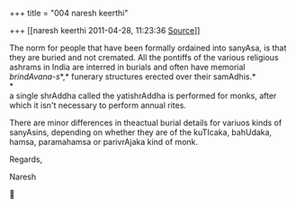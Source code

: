 +++
title = "004 naresh keerthi"

+++
[[naresh keerthi	2011-04-28, 11:23:36 [Source](https://groups.google.com/g/samskrita/c/5pCSTggw4Nc)]]



The norm for people that have been formally ordained into sanyAsa, is that they are buried and not cremated. All the pontiffs of the various religious ashrams in India are interred in burials and often have memorial *brindAvana-s**,* funerary structures erected over their samAdhis.*  
*  
a single shrAddha called the yatishrAddha is performed for monks, after which it isn't necessary to perform annual rites.  
  
There are minor differences in theactual burial details for variuos kinds of sanyAsins, depending on whether they are of the kuTIcaka, bahUdaka, hamsa, paramahamsa or parivrAjaka kind of monk.  
  
  
Regards,  
  
Naresh



